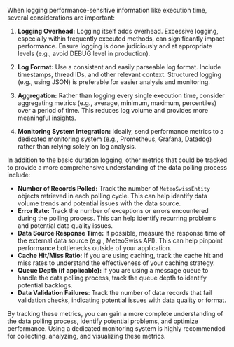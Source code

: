 When logging performance-sensitive information like execution time, several considerations are important:

1.  **Logging Overhead:** Logging itself adds overhead. Excessive logging, especially within frequently executed methods, can significantly impact performance. Ensure logging is done judiciously and at appropriate levels (e.g., avoid DEBUG level in production).

2.  **Log Format:** Use a consistent and easily parseable log format. Include timestamps, thread IDs, and other relevant context. Structured logging (e.g., using JSON) is preferable for easier analysis and monitoring.

3.  **Aggregation:**  Rather than logging every single execution time, consider aggregating metrics (e.g., average, minimum, maximum, percentiles) over a period of time. This reduces log volume and provides more meaningful insights.

4. **Monitoring System Integration:** Ideally, send performance metrics to a dedicated monitoring system (e.g., Prometheus, Grafana, Datadog) rather than relying solely on log analysis.

In addition to the basic duration logging, other metrics that could be tracked to provide a more comprehensive understanding of the data polling process include:

*   **Number of Records Polled:** Track the number of `MeteoSwissEntity` objects retrieved in each polling cycle. This can help identify data volume trends and potential issues with the data source.
*   **Error Rate:**  Track the number of exceptions or errors encountered during the polling process. This can help identify recurring problems and potential data quality issues.
*   **Data Source Response Time:**  If possible, measure the response time of the external data source (e.g., MeteoSwiss API). This can help pinpoint performance bottlenecks outside of your application.
*   **Cache Hit/Miss Ratio:** If you are using caching, track the cache hit and miss rates to understand the effectiveness of your caching strategy.
*   **Queue Depth (if applicable):** If you are using a message queue to handle the data polling process, track the queue depth to identify potential backlogs.
* **Data Validation Failures**: Track the number of data records that fail validation checks, indicating potential issues with data quality or format.

By tracking these metrics, you can gain a more complete understanding of the data polling process, identify potential problems, and optimize performance.  Using a dedicated monitoring system is highly recommended for collecting, analyzing, and visualizing these metrics.